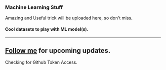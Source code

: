 ### Machine Learning Stuff
Amazing and Useful trick will be uploaded here, so don't miss.
#### Cool datasets to play with ML model(s).
----------
[Follow me](https://github.com/vijaypurohit322) for upcoming updates. 
---

Checking for Github Token Access.